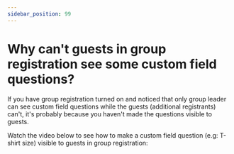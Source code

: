 ```yaml
---
sidebar_position: 99
---
```




# Why can't guests in group registration see some custom field questions?

If you have group registration turned on and noticed that only group leader can see custom field questions while the guests (additional registrants) can't, it's probably because you haven't made the questions visible to guests. 

Watch the video below to see how to make a custom field question (e.g: T-shirt size) visible to guests in group registration:
